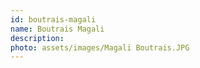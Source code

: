```yaml
---
id: boutrais-magali
name: Boutrais Magali
description: 
photo: assets/images/Magali Boutrais.JPG
---
```

    